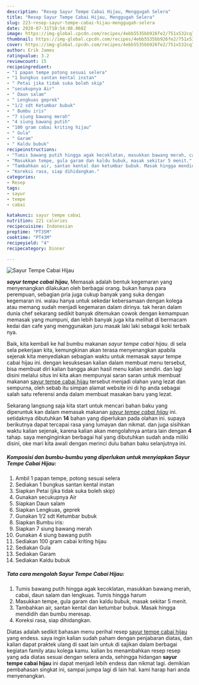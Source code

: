 ```yaml
---
description: "Resep Sayur Tempe Cabai Hijau, Menggugah Selera"
title: "Resep Sayur Tempe Cabai Hijau, Menggugah Selera"
slug: 223-resep-sayur-tempe-cabai-hijau-menggugah-selera
date: 2020-07-31T10:54:08.068Z
image: https://img-global.cpcdn.com/recipes/4ebb5535bb926fe2/751x532cq70/sayur-tempe-cabai-hijau-foto-resep-utama.jpg
thumbnail: https://img-global.cpcdn.com/recipes/4ebb5535bb926fe2/751x532cq70/sayur-tempe-cabai-hijau-foto-resep-utama.jpg
cover: https://img-global.cpcdn.com/recipes/4ebb5535bb926fe2/751x532cq70/sayur-tempe-cabai-hijau-foto-resep-utama.jpg
author: Erik James
ratingvalue: 3.2
reviewcount: 15
recipeingredient:
- "1 papan tempe potong sesuai selera"
- "1 bungkus santan kental instan"
- " Petai jika tidak suka boleh skip"
- "secukupnya Air"
- " Daun salam"
- " Lengkuas geprek"
- "1/2 sdt Ketumbar bubuk"
- " Bumbu iris"
- "7 siung bawang merah"
- "4 siung bawang putih"
- "100 gram cabai kriting hijau"
- " Gula"
- " Garam"
- " Kaldu bubuk"
recipeinstructions:
- "Tumis bawang putih hingga agak kecoklatan, masukkan bawang merah, cabai, daun salam dan lengkuas. Tumis hingga harum"
- "Masukkan tempe, gula garam dan kaldu bubuk, masak sekitar 5 menit."
- "Tambahkan air, santan kental dan ketumbar bubuk. Masak hingga mendidih dan bumbu meresap."
- "Koreksi rasa, siap dihidangkan."
categories:
- Resep
tags:
- sayur
- tempe
- cabai

katakunci: sayur tempe cabai 
nutrition: 221 calories
recipecuisine: Indonesian
preptime: "PT35M"
cooktime: "PT43M"
recipeyield: "4"
recipecategory: Dinner

---
```



![Sayur Tempe Cabai Hijau](https://img-global.cpcdn.com/recipes/4ebb5535bb926fe2/751x532cq70/sayur-tempe-cabai-hijau-foto-resep-utama.jpg)

<b><i>sayur tempe cabai hijau</i></b>, Memasak adalah bentuk kegemaran yang menyenangkan dilakukan oleh berbagai orang. bukan hanya para perempuan, sebagian pria juga cukup banyak yang suka dengan kegemaran ini. walau hanya untuk sekedar kebersamaan dengan kolega atau memang sudah menjadi kegemaran dalam dirinya. tak heran dalam dunia chef sekarang sedikit banyak ditemukan cowok dengan kemampuan memasak yang mumpuni, dan lebih banyak juga kita melihat di bermacam kedai dan cafe yang menggunakan juru masak laki laki sebagai koki terbaik nya.

Baik, kita kembali ke hal bumbu makanan <i>sayur tempe cabai hijau</i>. di sela sela pekerjaan kita, kemungkinan akan terasa menyenangkan apabila sejenak kita menyediakan sebagian waktu untuk memasak sayur tempe cabai hijau ini. dengan kesuksesan kalian dalam membuat menu tersebut, bisa membuat diri kalian bangga akan hasil menu kalian sendiri. dan lagi disini melalui situs ini kita akan mempunyai saran saran untuk membuat makanan <u>sayur tempe cabai hijau</u> tersebut menjadi olahan yang lezat dan sempurna, oleh sebab itu simpan alamat website ini di hp anda sebagai salah satu referensi anda dalam membuat masakan baru yang lezat.




Sekarang langsung saja kita start untuk mencari bahan baku yang diperuntuk kan dalam memasak makanan <u><i>sayur tempe cabai hijau</i></u> ini. setidaknya dibutuhkan <b>14</b> bahan yang diperlukan pada olahan ini. supaya berikutnya dapat tercapai rasa yang lumayan dan nikmat. dan juga sisihkan waktu kalian sejenak, karena kalian akan mengolahnya antara lain dengan <b>4</b> tahap. saya menginginkan berbagai hal yang dibutuhkan sudah anda miliki disini, oke mari kita awali dengan merinci dulu bahan baku selanjutnya ini.

<!--inarticleads1-->

##### Komposisi dan bumbu-bumbu yang diperlukan untuk menyiapkan Sayur Tempe Cabai Hijau:

1. Ambil 1 papan tempe, potong sesuai selera
1. Sediakan 1 bungkus santan kental instan
1. Siapkan  Petai (jika tidak suka boleh skip)
1. Gunakan secukupnya Air
1. Siapkan  Daun salam
1. Siapkan  Lengkuas, geprek
1. Gunakan 1/2 sdt Ketumbar bubuk
1. Siapkan  Bumbu iris:
1. Siapkan 7 siung bawang merah
1. Gunakan 4 siung bawang putih
1. Sediakan 100 gram cabai kriting hijau
1. Sediakan  Gula
1. Sediakan  Garam
1. Sediakan  Kaldu bubuk




<!--inarticleads2-->

##### Tata cara mengolah Sayur Tempe Cabai Hijau:

1. Tumis bawang putih hingga agak kecoklatan, masukkan bawang merah, cabai, daun salam dan lengkuas. Tumis hingga harum
1. Masukkan tempe, gula garam dan kaldu bubuk, masak sekitar 5 menit.
1. Tambahkan air, santan kental dan ketumbar bubuk. Masak hingga mendidih dan bumbu meresap.
1. Koreksi rasa, siap dihidangkan.




Diatas adalah sedikit bahasan menu perihal resep <u>sayur tempe cabai hijau</u> yang endess. saya ingin kalian sudah paham dengan penjabaran diatas, dan kalian dapat praktek ulang di saat lain untuk di sajikan dalam berbagai kegiatan family atau kolega kamu. kalian bs menambahkan resep resep yang ada diatas sesuai dengan selera anda, sehingga hidangan <b>sayur tempe cabai hijau</b> ini dapat menjadi lebih endess dan nikmat lagi. demikian pembahasan singkat ini, sampai jumpa lagi di lain hal. kami harap hari anda menyenangkan.
